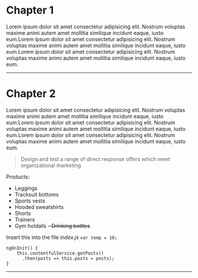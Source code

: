 # Chapter 1 
Lorem ipsum dolor sit amet consectetur adipisicing elit. Nostrum voluptas maxime animi autem amet mollitia similique incidunt eaque, iusto eum.Lorem ipsum dolor sit amet consectetur adipisicing elit. Nostrum voluptas maxime animi autem amet mollitia similique incidunt eaque, iusto eum.Lorem ipsum dolor sit amet consectetur adipisicing elit. Nostrum voluptas maxime animi autem amet mollitia similique incidunt eaque, iusto eum.

---
# Chapter 2
Lorem ipsum dolor sit amet consectetur adipisicing elit. Nostrum voluptas maxime animi autem amet mollitia similique incidunt eaque, iusto eum.Lorem ipsum dolor sit amet consectetur adipisicing elit. Nostrum voluptas maxime animi autem amet mollitia similique incidunt eaque, iusto eum.Lorem ipsum dolor sit amet consectetur adipisicing elit. Nostrum voluptas maxime animi autem amet mollitia similique incidunt eaque, iusto eum. 

> Design and test a range of direct response offers which meet organizational marketing

Products:

- Leggings
- Tracksuit bottoms
- Sports vests
- Hooded sweatshirts
- Shorts
- Trainers
- Gym holdalls
~~- Drinking bottles~~

Insert this into the file *index.js* `var temp = 10;`
```console.log(Hello world);
ngOnInit() {
    this.contentfulService.getPosts()
      .then(posts => this.posts = posts);
}
```

---